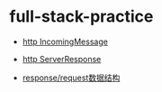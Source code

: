 # full-stack-practice

- [http IncomingMessage](./http/incoming.js)

- [http ServerResponse](./http/response.js)

- [response/request数据结构](./http/http.md)

